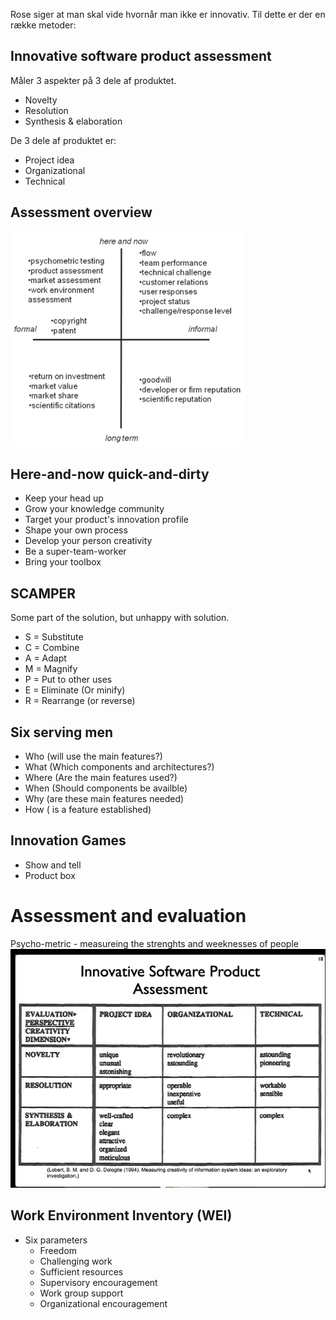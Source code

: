 Rose siger at man skal vide hvornår man ikke er innovativ.
Til dette er der en række metoder:

## Innovative software product assessment
Måler 3 aspekter på 3 dele af produktet.
* Novelty
* Resolution
* Synthesis & elaboration

De 3 dele af produktet er:
* Project idea
* Organizational
* Technical

## Assessment overview
![](figures/si_innovation_evaluation_assessment.png)

## Here-and-now quick-and-dirty
* Keep your head up
* Grow your knowledge community
* Target your product's innovation profile
* Shape your own process
* Develop your person creativity
* Be a super-team-worker
* Bring your toolbox


## SCAMPER
Some part of the solution, but unhappy with solution. 
* S = Substitute
* C = Combine
* A = Adapt
* M = Magnify
* P = Put to other uses
* E = Eliminate (Or minify)
* R = Rearrange (or reverse)

## Six serving men
* Who (will use the main features?)
* What (Which components and architectures?)
* Where (Are the main features used?)
* When (Should components be availble)
* Why (are these main features needed)
* How ( is a feature established)

## Innovation Games
* Show and tell
* Product box


# Assessment and evaluation
Psycho-metric - measureing the strenghts and weeknesses of people
![](figures/innovation_assessment.png)


## Work Environment Inventory (WEI)
* Six parameters
  * Freedom
  * Challenging work
  * Sufficient resources
  * Supervisory encouragement
  * Work group support
  * Organizational encouragement